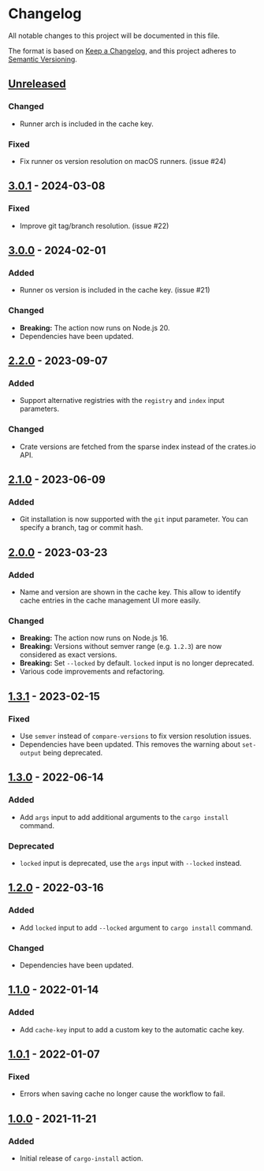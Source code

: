 # Changelog

All notable changes to this project will be documented in this file.

The format is based on [Keep a Changelog](https://keepachangelog.com/en/1.0.0/),
and this project adheres to [Semantic Versioning](https://semver.org/spec/v2.0.0.html).

## [Unreleased]

### Changed

- Runner arch is included in the cache key.

### Fixed

- Fix runner os version resolution on macOS runners. (issue #24)

## [3.0.1] - 2024-03-08

### Fixed

- Improve git tag/branch resolution. (issue #22)

## [3.0.0] - 2024-02-01

### Added

- Runner os version is included in the cache key. (issue #21)

### Changed

- **Breaking:** The action now runs on Node.js 20.
- Dependencies have been updated.

## [2.2.0] - 2023-09-07

### Added

- Support alternative registries with the `registry` and `index` input
  parameters.

### Changed

- Crate versions are fetched from the sparse index instead of the crates.io
  API.

## [2.1.0] - 2023-06-09

### Added

- Git installation is now supported with the `git` input parameter. You can
  specify a branch, tag or commit hash.

## [2.0.0] - 2023-03-23

### Added

- Name and version are shown in the cache key. This allow to identify cache
  entries in the cache management UI more easily.

### Changed

- **Breaking:** The action now runs on Node.js 16.
- **Breaking:** Versions without semver range (e.g. `1.2.3`) are now considered
  as exact versions.
- **Breaking:** Set `--locked` by default. `locked` input is no longer
  deprecated.
- Various code improvements and refactoring.

## [1.3.1] - 2023-02-15

### Fixed

- Use `semver` instead of `compare-versions` to fix version resolution issues.
- Dependencies have been updated. This removes the warning about `set-output`
  being deprecated.

## [1.3.0] - 2022-06-14

### Added

- Add `args` input to add additional arguments to the `cargo install` command.

### Deprecated

- `locked` input is deprecated, use the `args` input with `--locked` instead.

## [1.2.0] - 2022-03-16

### Added

- Add `locked` input to add `--locked` argument to `cargo install` command.

### Changed

- Dependencies have been updated.

## [1.1.0] - 2022-01-14

### Added

- Add `cache-key` input to add a custom key to the automatic cache key.

## [1.0.1] - 2022-01-07

### Fixed

- Errors when saving cache no longer cause the workflow to fail.

## [1.0.0] - 2021-11-21

### Added

- Initial release of `cargo-install` action.

[Unreleased]: https://github.com/baptiste0928/cargo-install/compare/v3.0.1...HEAD
[3.0.1]: https://github.com/baptiste0928/cargo-install/compare/v3.0.0...v3.0.1
[3.0.0]: https://github.com/baptiste0928/cargo-install/compare/v2.2.0...v3.0.0
[2.2.0]: https://github.com/baptiste0928/cargo-install/compare/v2.1.0...v2.2.0
[2.1.0]: https://github.com/baptiste0928/cargo-install/compare/v2.0.0...v2.1.0
[2.0.0]: https://github.com/baptiste0928/cargo-install/compare/v1.3.1...v2.0.0
[1.3.1]: https://github.com/baptiste0928/cargo-install/compare/v1.3.0...v1.3.1
[1.3.0]: https://github.com/baptiste0928/cargo-install/compare/v1.2.0...v1.3.0
[1.2.0]: https://github.com/baptiste0928/cargo-install/compare/v1.1.0...v1.2.0
[1.1.0]: https://github.com/baptiste0928/cargo-install/compare/v1.0.1...v1.1.0
[1.0.1]: https://github.com/baptiste0928/cargo-install/compare/v1.0.0...v1.0.1
[1.0.0]: https://github.com/baptiste0928/cargo-install/releases/tag/v1.0.0
